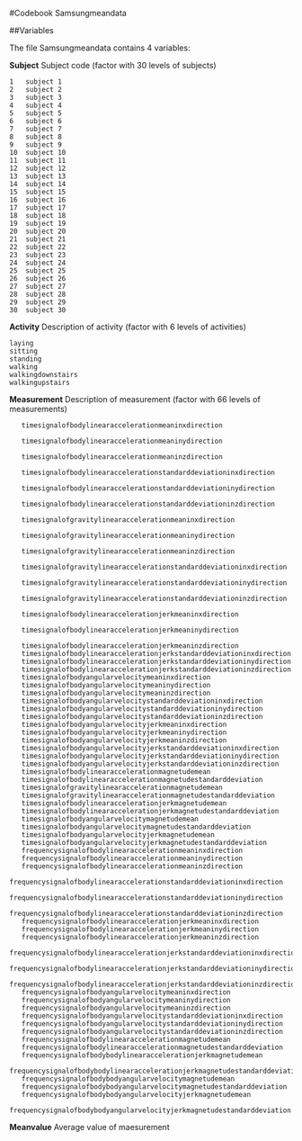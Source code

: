 #Codebook Samsungmeandata

##Variables

The file Samsungmeandata contains 4 variables: 

**Subject** 
	Subject  code (factor with 30 levels of subjects)
	
	1	subject 1 
	2	subject 2
	3	subject 3
	4	subject 4
	5 	subject 5
	6	subject 6 
	7	subject 7
	8	subject 8
	9	subject 9
	10 	subject 10
	11	subject 11 
	12	subject 12
	13	subject 13
	14	subject 14
	15 	subject 15
	16	subject 16
	17	subject 17
	18	subject 18
	19	subject 19
	20 	subject 20
	21	subject 21 
	22	subject 22
	23	subject 23
	24	subject 24
	25 	subject 25
	26	subject 26
	27	subject 27
	28	subject 28
	29	subject 29
	30 	subject 30
	
**Activity**
	Description of activity (factor with 6 levels of activities)
	
	laying
	sitting
	standing
	walking
	walkingdownstairs
	walkingupstairs
	
	

**Measurement** 
       Description of measurement (factor with 66 levels of measurements)
       
       timesignalofbodylinearaccelerationmeaninxdirection
       
       timesignalofbodylinearaccelerationmeaninydirection
       
       timesignalofbodylinearaccelerationmeaninzdirection
       
       timesignalofbodylinearaccelerationstandarddeviationinxdirection
       
       timesignalofbodylinearaccelerationstandarddeviationinydirection
       
       timesignalofbodylinearaccelerationstandarddeviationinzdirection
       
       timesignalofgravitylinearaccelerationmeaninxdirection
       
       timesignalofgravitylinearaccelerationmeaninydirection
       
       timesignalofgravitylinearaccelerationmeaninzdirection
       
       timesignalofgravitylinearaccelerationstandarddeviationinxdirection
       
       timesignalofgravitylinearaccelerationstandarddeviationinydirection
       
       timesignalofgravitylinearaccelerationstandarddeviationinzdirection
       
       timesignalofbodylinearaccelerationjerkmeaninxdirection
       
       timesignalofbodylinearaccelerationjerkmeaninydirection
       
       timesignalofbodylinearaccelerationjerkmeaninzdirection
       timesignalofbodylinearaccelerationjerkstandarddeviationinxdirection
       timesignalofbodylinearaccelerationjerkstandarddeviationinydirection
       timesignalofbodylinearaccelerationjerkstandarddeviationinzdirection
       timesignalofbodyangularvelocitymeaninxdirection
       timesignalofbodyangularvelocitymeaninydirection
       timesignalofbodyangularvelocitymeaninzdirection
       timesignalofbodyangularvelocitystandarddeviationinxdirection
       timesignalofbodyangularvelocitystandarddeviationinydirection
       timesignalofbodyangularvelocitystandarddeviationinzdirection
       timesignalofbodyangularvelocityjerkmeaninxdirection
       timesignalofbodyangularvelocityjerkmeaninydirection
       timesignalofbodyangularvelocityjerkmeaninzdirection
       timesignalofbodyangularvelocityjerkstandarddeviationinxdirection
       timesignalofbodyangularvelocityjerkstandarddeviationinydirection
       timesignalofbodyangularvelocityjerkstandarddeviationinzdirection
       timesignalofbodylinearaccelerationmagnetudemean
       timesignalofbodylinearaccelerationmagnetudestandarddeviation
       timesignalofgravitylinearaccelerationmagnetudemean
       timesignalofgravitylinearaccelerationmagnetudestandarddeviation
       timesignalofbodylinearaccelerationjerkmagnetudemean
       timesignalofbodylinearaccelerationjerkmagnetudestandarddeviation
       timesignalofbodyangularvelocitymagnetudemean
       timesignalofbodyangularvelocitymagnetudestandarddeviation
       timesignalofbodyangularvelocityjerkmagnetudemean
       timesignalofbodyangularvelocityjerkmagnetudestandarddeviation
       frequencysignalofbodylinearaccelerationmeaninxdirection
       frequencysignalofbodylinearaccelerationmeaninydirection
       frequencysignalofbodylinearaccelerationmeaninzdirection
       frequencysignalofbodylinearaccelerationstandarddeviationinxdirection
       frequencysignalofbodylinearaccelerationstandarddeviationinydirection
       frequencysignalofbodylinearaccelerationstandarddeviationinzdirection
       frequencysignalofbodylinearaccelerationjerkmeaninxdirection
       frequencysignalofbodylinearaccelerationjerkmeaninydirection
       frequencysignalofbodylinearaccelerationjerkmeaninzdirection
       frequencysignalofbodylinearaccelerationjerkstandarddeviationinxdirection
       frequencysignalofbodylinearaccelerationjerkstandarddeviationinydirection
       frequencysignalofbodylinearaccelerationjerkstandarddeviationinzdirection
       frequencysignalofbodyangularvelocitymeaninxdirection
       frequencysignalofbodyangularvelocitymeaninydirection
       frequencysignalofbodyangularvelocitymeaninzdirection
       frequencysignalofbodyangularvelocitystandarddeviationinxdirection
       frequencysignalofbodyangularvelocitystandarddeviationinydirection
       frequencysignalofbodyangularvelocitystandarddeviationinzdirection
       frequencysignalofbodylinearaccelerationmagnetudemean
       frequencysignalofbodylinearaccelerationmagnetudestandarddeviation
       frequencysignalofbodybodylinearaccelerationjerkmagnetudemean
       frequencysignalofbodybodylinearaccelerationjerkmagnetudestandarddeviation
       frequencysignalofbodybodyangularvelocitymagnetudemean
       frequencysignalofbodybodyangularvelocitymagnetudestandarddeviation
       frequencysignalofbodybodyangularvelocityjerkmagnetudemean
       frequencysignalofbodybodyangularvelocityjerkmagnetudestandarddeviation

**Meanvalue**
	Average value of maesurement	
